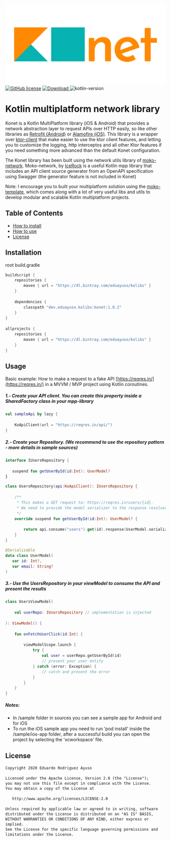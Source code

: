 ![konet](img/konet-logo-p.png)  
[![GitHub license](https://img.shields.io/badge/license-Apache%20License%202.0-blue.svg?style=flat)](http://www.apache.org/licenses/LICENSE-2.0) [![Download](https://api.bintray.com/packages/eduayuso/kolibs/konet/images/download.svg) ](https://bintray.com/eduayuso/kolibs/konet/1.0.2) ![kotlin-version](https://img.shields.io/badge/kotlin-1.3.72-orange)

# Kotlin multiplatform network library
Konet is a Kotlin MultiPlatform library (iOS & Android) that provides a network abstraction layer to request APIs over HTTP easily, so like other libraries as [Retrofit (Android)](https://github.com/square/retrofit) or [Alamofire (iOS)](https://github.com/Alamofire/Alamofire).
This library is a wrapper over [ktor-client](https://github.com/ktorio/ktor) that make easier to use the ktor client features, and letting you to customize the logging, http interceptos and all
other Ktor features if you need something more advanced than the default Konet configuration.

The Konet library has been built using the network utils library of [moko-network](https://github.com/icerockdev/moko-network). Moko-network, by [IceRock](https://github.com/icerockdev) is a useful Kotlin mpp library that includes an API client source generator from an OpenAPI specification using Swagger (the generator feature is not included in Konet)

Note: I encourage you to built your multiplatform solution using the [moko-template](https://github.com/icerockdev/moko-template), which comes along with a lot of very useful libs and utils to develop modular and scalable Kotlin multiplatform projects. 

## Table of Contents
- [How to install](#installation)
- [How to use](#usage)
- [License](#license)

## Installation
root build.gradle  
```groovy
buildscript {
    repositories {
        maven { url = "https://dl.bintray.com/eduayuso/kolibs" }
    }

    dependencies {
        classpath "dev.eduayuso.kolibs:konet:1.0.2"
    }
}

allprojects {
    repositories {
        maven { url = "https://dl.bintray.com/eduayuso/kolibs" }
    }
}
```

## Usage
Basic example: How to make a request to a fake API [https://reqres.in/](https://reqres.in/) in a MVVM / MVP project using Kotlin coroutines.

##### 1.- Create your API client. You can create this property inside a SharedFactory class in your mpp-library
```kotlin
val sampleApi by lazy {

    KoApiClient(url = "https://reqres.in/api/")
}
```

##### 2.- Create your Repository. (We recommend to use the repository pattern - more details in sample sources)
 ```kotlin
interface IUsersRepository {
    
    suspend fun getUserById(id:Int): UserModel?
}
```
```kotlin
class UsersRepository(api:KoApiClient): IUsersRepository {
    
    /** 
     * This makes a GET request to: https://reqres.in/users/{id}.
     * We need to provide the model serializer to the response resolver
     */
    override suspend fun getUserById(id:Int): UserModel? {
        
        return api.consume("users").get(id).response(UserModel.serializer())
    }
}
```
 ```kotlin
@Serializable
data class UserModel(
    var id: Int?,
    var email: String?
)
```
##### 3.- Use the UsersRepository in your viewModel to consume the API and present the results
```kotlin
class UsersViewModel(
    
    val userRepo: IUsersRepository // implementation is injected

): ViewModel() {

    fun onFetchUserClick(id:Int) {
    
        viewModelScope.launch {
            try {
                val user = userRepo.getUserById(id)
                // present your user entity
            } catch (error: Exception) {
                // catch and present the error
            }
        }
    }
}
```
##### Notes:
* In /sample folder in sources you can see a sample app for Android and for iOS
* To run the iOS sample app you need to run 'pod install' inside the /sample/ios-app folder, after
a successful build you can open the project by selecting the 'xcworkspace' file.

## License
        
    Copyright 2020 Eduardo Rodriguez Ayuso
    
    Licensed under the Apache License, Version 2.0 (the "License");
    you may not use this file except in compliance with the License.
    You may obtain a copy of the License at
    
       http://www.apache.org/licenses/LICENSE-2.0
    
    Unless required by applicable law or agreed to in writing, software
    distributed under the License is distributed on an "AS IS" BASIS,
    WITHOUT WARRANTIES OR CONDITIONS OF ANY KIND, either express or implied.
    See the License for the specific language governing permissions and
    limitations under the License.